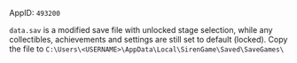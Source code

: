 AppID: `493200`

`data.sav` is a modified save file with unlocked stage selection, while any
collectibles, achievements and settings are still set to default (locked).
Copy the file to `C:\Users\<USERNAME>\AppData\Local\SirenGame\Saved\SaveGames\`

